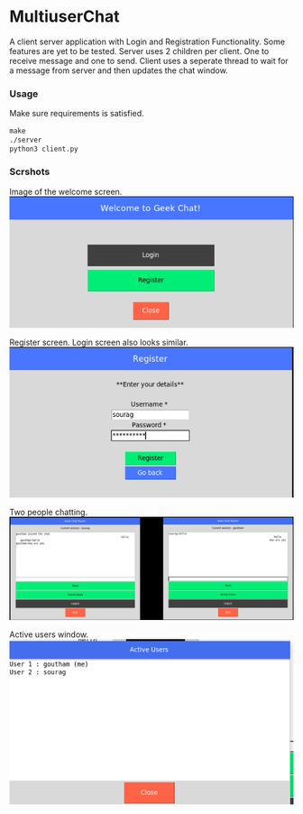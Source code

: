 # MultiuserChat

A client server application with Login and Registration Functionality.
Some features are yet to be tested.
Server uses 2 children per client. One to receive message and one to send.
Client uses a seperate thread to wait for a message from server and then
updates the chat window.

### Usage

Make sure requirements is satisfied.

```
make
./server
python3 client.py
```

### Scrshots

Image of the welcome screen.
![welcome](./img/welcome.png)

Register screen. Login screen also looks similar.
![register](./img/register.png)

Two people chatting.
![chat](./img/chat.png)

Active users window.
![active](./img/active.png)
